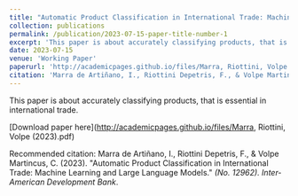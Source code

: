 ```yaml
---
title: "Automatic Product Classification in International Trade: Machine Learning and Large Language Models"
collection: publications
permalink: /publication/2023-07-15-paper-title-number-1
excerpt: 'This paper is about accurately classifying products, that is essential in international trade.'
date: 2023-07-15
venue: 'Working Paper'
paperurl: 'http://academicpages.github.io/files/Marra, Riottini, Volpe (2023).pdf'
citation: 'Marra de Artiñano, I., Riottini Depetris, F., & Volpe Martincus, C. (2023). &quot;Automatic Product Classification in International Trade: Machine Learning and Large Language Models.&quot; <i>(No. 12962). Inter-American Development Bank</i>.'
---
```

This paper is about accurately classifying products, that is essential in international trade.

[Download paper here](http://academicpages.github.io/files/Marra, Riottini, Volpe (2023).pdf)

Recommended citation: Marra de Artiñano, I., Riottini Depetris, F., & Volpe Martincus, C. (2023). &quot;Automatic Product Classification in International Trade: Machine Learning and Large Language Models.&quot; <i>(No. 12962). Inter-American Development Bank</i>.